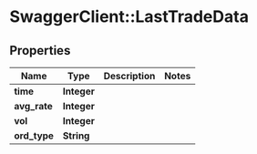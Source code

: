 # SwaggerClient::LastTradeData

## Properties
Name | Type | Description | Notes
------------ | ------------- | ------------- | -------------
**time** | **Integer** |  | 
**avg_rate** | **Integer** |  | 
**vol** | **Integer** |  | 
**ord_type** | **String** |  | 


